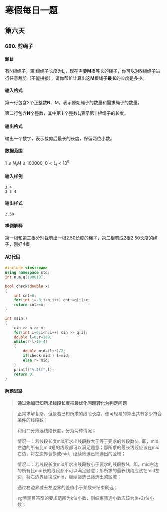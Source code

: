 # 寒假每日一题

## 第六天

### 680. 剪绳子

#### 题目

有N根绳子，第i根绳子长度为$L_i$，现在需要**M**根等长的绳子，你可以对**N**根绳子进行任意裁剪（不能拼接），请你帮忙计算出这**M**根绳子**最长**的长度是多少。

####  输入格式

第一行包含2个正整数**N**、M，表示原始绳子的数量和需求绳子的数量。

第二行包含**N**个整数，其中第 **i** 个整数$L_i$表示第 **i** 根绳子的长度。  

#### 输出格式

输出一个数字，表示裁剪后最长的长度，保留两位小数。  

#### 数据范围

$1≤N$,$M≤100000$,
$0<L_i<10^9$

#### 输入样例

```
3 4
3 5 4
```

#### 输出样式

```
2.50
```

#### 样例解释

第一根和第三根分别裁剪出一根2.50长度的绳子，第二根剪成2根2.50长度的绳子，刚好4根。

#### AC代码

```c++
#include <iostream>
using namespace std;
int n,m,q[100010];

bool check(double x)
{
    int cnt=0;
    for(int i=-0;i<n;i++) cnt+=q[i]/x;
    return cnt>=m;
}

int main()
{
    cin >> n >> m;
    for(int i=0;i<n;i++) cin >> q[i];
    double l=0,r=1e9;
    while(r-l>1e-4)
    {
        double mid=(l+r)/2;
        if(check(mid)) l=mid;
        else r= mid;
    }
    printf("%.2lf",l);
    return 0;
}
```

#### 解题思路

> **通过添加已知所求线段长度把最优化问题转化为判定问题**

> 正常求解复杂，但是若已知所求的线段长度，便可轻易的算出共有多少符合条件的线段数；
>
> 利用二分筛选线段长度，分为两种情况；
>
> 情况一：若线段长度mid所求出线段数大于等于要求的线段数N。即，mid左边的所有比mid短的线段都可以满足题意；那所求的最长线段应该在mid右边，将左边界替换成mid，继续筛选已筛选出的区域；
>
> 情况二：若线段长度mid所求出线段数小于要求的线段数N。即，mid右边的所有比mid长的线段都不可以满足题意；那所求的最长线段应该在mid左边，将右边界替换成mid，继续筛选已筛选出的区域；
>
> 通过右边界减去左边界的差值小于某数来结束刷选；
>
> $eg$若题目答案的要求范围为k位小数，则结束筛选小数应该为(k+2)位小数；